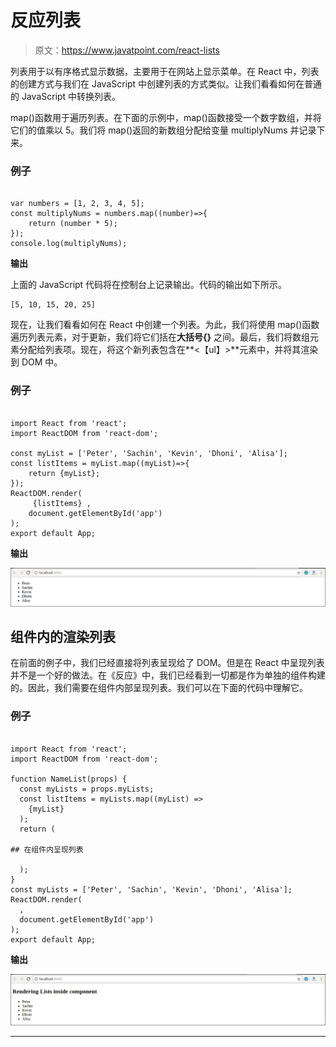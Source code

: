 # 反应列表

> 原文：<https://www.javatpoint.com/react-lists>

列表用于以有序格式显示数据，主要用于在网站上显示菜单。在 React 中，列表的创建方式与我们在 JavaScript 中创建列表的方式类似。让我们看看如何在普通的 JavaScript 中转换列表。

map()函数用于遍历列表。在下面的示例中，map()函数接受一个数字数组，并将它们的值乘以 5。我们将 map()返回的新数组分配给变量 multiplyNums 并记录下来。

### 例子

```

var numbers = [1, 2, 3, 4, 5]; 
const multiplyNums = numbers.map((number)=>{ 
	return (number * 5); 
}); 
console.log(multiplyNums); 

```

**输出**

上面的 JavaScript 代码将在控制台上记录输出。代码的输出如下所示。

```
[5, 10, 15, 20, 25]

```

现在，让我们看看如何在 React 中创建一个列表。为此，我们将使用 map()函数遍历列表元素，对于更新，我们将它们括在**大括号{}** 之间。最后，我们将数组元素分配给列表项。现在，将这个新列表包含在**<【ul】></ul>**元素中，并将其渲染到 DOM 中。

### 例子

```

import React from 'react'; 
import ReactDOM from 'react-dom'; 

const myList = ['Peter', 'Sachin', 'Kevin', 'Dhoni', 'Alisa']; 
const listItems = myList.map((myList)=>{ 
	return {myList}; 
}); 
ReactDOM.render( 
	 {listItems} , 
	document.getElementById('app') 
); 
export default App;

```

**输出**

![React Lists](img/fadedcbe09f33b9cfeb4bfc1a4fbf071.png)

## 组件内的渲染列表

在前面的例子中，我们已经直接将列表呈现给了 DOM。但是在 React 中呈现列表并不是一个好的做法。在《反应》中，我们已经看到一切都是作为单独的组件构建的。因此，我们需要在组件内部呈现列表。我们可以在下面的代码中理解它。

### 例子

```

import React from 'react'; 
import ReactDOM from 'react-dom'; 

function NameList(props) {
  const myLists = props.myLists;
  const listItems = myLists.map((myList) =>
    {myList}
  );
  return (

## 在组件内呈现列表

  );
}
const myLists = ['Peter', 'Sachin', 'Kevin', 'Dhoni', 'Alisa']; 
ReactDOM.render(
  ,
  document.getElementById('app')
);
export default App; 
```

**输出**

![React Lists](img/b6dd41c35095df12e193ae1b66f45f88.png)

* * *